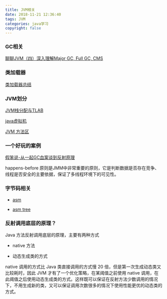 ```yaml
---
title: JVM相关
date: 2018-11-21 12:36:40
tags: JVM
categories: java学习
copyright: false
---
```


### GC相关

[聊聊JVM（四）深入理解Major GC, Full GC, CMS](https://blog.csdn.net/hellozhxy/article/details/80649342)

### 类加载器

[类加载器总结](https://www.cnblogs.com/doit8791/p/5820037.html)

### JVM划分

[JVM栈分配与TLAB](https://blog.csdn.net/zyc88888/article/details/80361635)

[java虚拟机](https://blog.csdn.net/jyxmust/article/details/81192834)

[JVM 方法区](https://www.cnblogs.com/duanxz/p/3728737.html)



### 一个好玩的案例

[假笨说-从一起GC血案谈到反射原理](https://mp.weixin.qq.com/s/5H6UHcP6kvR2X5hTj_SBjA)



happens-before 原则是JMM中非常重要的原则，它是判断数据是否存在竞争、线程是否安全的主要依据，保证了多线程环境下的可见性。



### 字节码相关

- [asm](http://www.blogjava.net/DLevin/archive/2014/06/25/414292.html)

- [asm tree](https://blog.csdn.net/lijingyao8206/article/details/46897723)



### 反射调用底层的原理？

Java 方法反射调用底层的原理，主要有两种方式

- native 方法

- 动态生成类的方式


native 调用的方式比 Java 类直接调用的方式慢 20 倍，但是第一次生成动态类又比较耗时，因此 JVM 才有了一个优化策略，在某阈值之前使用 native 调用，在此阈值之后使用动态生成类的方式。这样既可以保证在反射方法少数调用的情况下，不用生成新的类，又可以保证调用次数很多的情况下使用性能更优的动态类的方式。